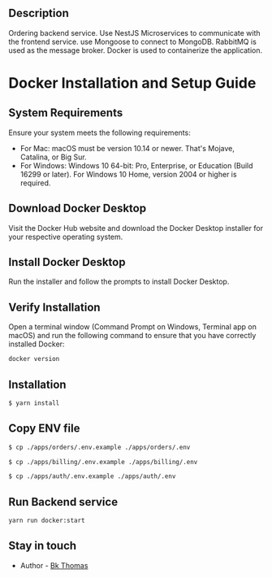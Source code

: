 ## Description

Ordering backend service. Use NestJS Microservices to communicate with the frontend service. use Mongoose to connect to MongoDB. RabbitMQ is used as the message broker. Docker is used to containerize the application. 

# Docker Installation and Setup Guide

## System Requirements

Ensure your system meets the following requirements:

- For Mac: macOS must be version 10.14 or newer. That's Mojave, Catalina, or Big Sur.
- For Windows: Windows 10 64-bit: Pro, Enterprise, or Education (Build 16299 or later). For Windows 10 Home, version 2004 or higher is required.

## Download Docker Desktop

Visit the Docker Hub website and download the Docker Desktop installer for your respective operating system.

## Install Docker Desktop

Run the installer and follow the prompts to install Docker Desktop.

## Verify Installation
Open a terminal window (Command Prompt on Windows, Terminal app on macOS) and run the following command to ensure that you have correctly installed Docker:

```bash
docker version
```

## Installation

```bash
$ yarn install
```
## Copy ENV file

```bash
$ cp ./apps/orders/.env.example ./apps/orders/.env
```

```bash
$ cp ./apps/billing/.env.example ./apps/billing/.env
```

```bash
$ cp ./apps/auth/.env.example ./apps/auth/.env
```


## Run Backend service

```bash
yarn run docker:start
```


## Stay in touch

- Author - [Bk Thomas](https://github.com/bkjonathan)


